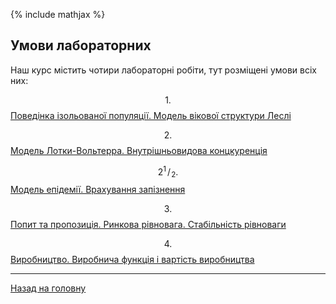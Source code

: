 <!--RELEASE-->

{% include mathjax %}

## Умови лабораторних

Наш курс містить чотири лабораторні робіти, тут розміщені умови всіх них:

$$1.$$ [Поведінка ізольованої популяції. Модель вікової структури Леслі](1.md)

$$2.$$ [Модель Лотки-Вольтерра. Внутрішньовидова концкуренція](2.md)

$$2^{1\!\!}/_{\!2}.$$ [Модель епідемії. Врахування запізнення](2.5.md)

$$3.$$ [Попит та пропозиція. Ринкова рівновага. Стабільність рівноваги](3.md)

$$4.$$ [Виробництво. Виробнича функція і вартість виробництва](4.md)

---

[Назад на головну](../../README.md)